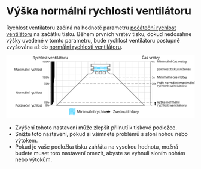 Výška normální rychlosti ventilátoru
=====

Rychlost ventilátoru začíná na hodnotě parametru [počáteční rychlost ventilátoru](cool_fan_speed_0.md) na začátku tisku. Během prvních vrstev tisku, dokud nedosáhne výšky uvedené v tomto parametru, bude rychlost ventilátoru postupně zvyšována až do [normální rychlosti ventilátoru](cool_fan_speed_min.md).

![Jaká rychlost ventilátoru se používá, a kde](../images/cool_fan_speed_cs.svg)

* Zvýšení tohoto nastavení může zlepšit přilnutí k tiskové podložce.
* Snižte toto nastavení, pokud si všimnete problémů s sloní nohou nebo výtokem.
* Pokud je vaše podložka tisku zahřáta na vysokou hodnotu, možná budete muset toto nastavení omezit, abyste se vyhnuli sloním nohám nebo výtokům.
